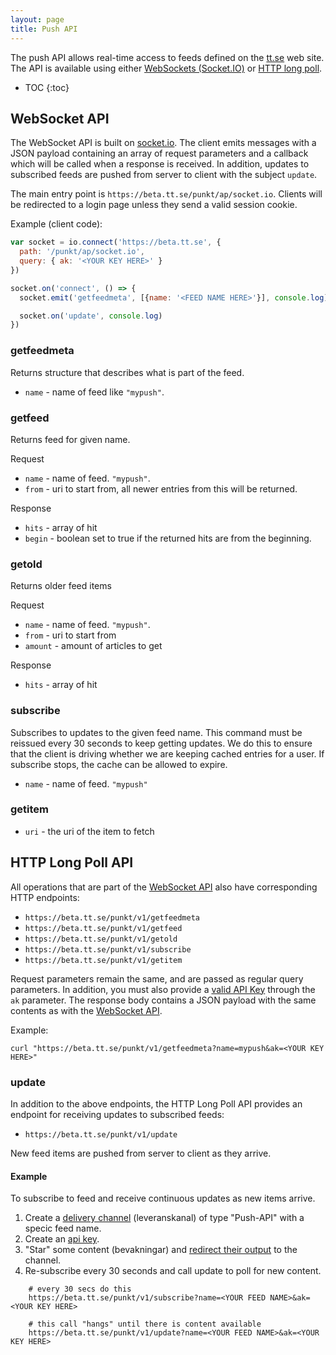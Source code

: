 ```yaml
---
layout: page
title: Push API
---
```


The push API allows real-time access to feeds defined on the
[tt.se][tt] web site. The API is available using either
[WebSockets (Socket.IO)][wsapi] or [HTTP long poll][lpapi].

[tt]:http://beta.tt.se
[io]:http://socket.io
[wsapi]:#websocket-api
[lpapi]:#http-long-poll-api

* TOC
{:toc}

## WebSocket API

The WebSocket API is built on [socket.io][io]. The client emits
messages with a JSON payload containing an array of request parameters
and a callback which will be called when a response is received. In
addition, updates to subscribed feeds are pushed from server to client
with the subject `update`.

The main entry point is `https://beta.tt.se/punkt/ap/socket.io`. Clients will be
redirected to a login page unless they send a valid session cookie.

Example (client code):

```javascript
var socket = io.connect('https://beta.tt.se', {
  path: '/punkt/ap/socket.io',
  query: { ak: '<YOUR KEY HERE>' }
})

socket.on('connect', () => {
  socket.emit('getfeedmeta', [{name: '<FEED NAME HERE>'}], console.log)

  socket.on('update', console.log)
})
```

### getfeedmeta

Returns structure that describes what is part of the feed.

* `name` - name of feed like `"mypush"`.

### getfeed

Returns feed for given name.

Request

* `name` - name of feed. `"mypush"`.
* `from` - uri to start from, all newer entries from this will be
returned.

Response

* `hits` - array of hit
* `begin` - boolean set to true if the returned hits are from the beginning.

### getold

Returns older feed items

Request

* `name` - name of feed. `"mypush"`.
* `from` - uri to start from
* `amount` - amount of articles to get

Response

* `hits` - array of hit

### subscribe

Subscribes to updates to the given feed name. This command must be
reissued every 30 seconds to keep getting updates. We do this to
ensure that the client is driving whether we are keeping cached
entries for a user. If subscribe stops, the cache can be allowed
to expire.

* `name` - name of feed. `"mypush"`

### getitem

* `uri` - the uri of the item to fetch


## HTTP Long Poll API

All operations that are part of the [WebSocket API][wsapi] also have
corresponding HTTP endpoints:

 * `https://beta.tt.se/punkt/v1/getfeedmeta`
 * `https://beta.tt.se/punkt/v1/getfeed`
 * `https://beta.tt.se/punkt/v1/getold`
 * `https://beta.tt.se/punkt/v1/subscribe`
 * `https://beta.tt.se/punkt/v1/getitem`

Request parameters remain the same, and are passed as regular query
parameters. In addition, you must also provide a
[valid API Key][apikey] through the `ak` parameter. The response body
contains a JSON payload with the same contents as with the
[WebSocket API][wsapi].

Example:

`curl "https://beta.tt.se/punkt/v1/getfeedmeta?name=mypush&ak=<YOUR KEY HERE>"`

### update

In addition to the above endpoints, the HTTP Long Poll API provides an
endpoint for receiving updates to subscribed feeds:

 * `https://beta.tt.se/punkt/v1/update`

New feed items are pushed from server to client as they arrive.

#### Example

To subscribe to feed and receive continuous updates as new items arrive.

1. Create a [delivery channel][delchan] (leveranskanal) of type
   "Push-API" with a specic feed name.
2. Create an [api key][apikey].
3. "Star" some content (bevakningar)
   and [redirect their output][bevak] to the channel.
4. Re-subscribe every 30 seconds and call update to poll for new
   content.

```
    # every 30 secs do this
    https://beta.tt.se/punkt/v1/subscribe?name=<YOUR FEED NAME>&ak=<YOUR KEY HERE>

    # this call "hangs" until there is content available
    https://beta.tt.se/punkt/v1/update?name=<YOUR FEED NAME>&ak=<YOUR KEY HERE>
```

[apikey]:api.html#application-keys
[delchan]:https://beta.tt.se/mina-sidor/kanaler
[bevak]:https://beta.tt.se/bevakningar
